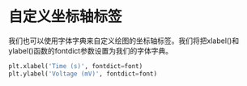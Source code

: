 # 自定义坐标轴标签

我们也可以使用字体字典来自定义绘图的坐标轴标签。我们将把xlabel()和ylabel()函数的fontdict参数设置为我们的字体字典。

```python
plt.xlabel('Time (s)', fontdict=font)
plt.ylabel('Voltage (mV)', fontdict=font)
```
